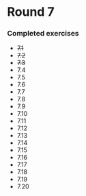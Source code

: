 # Round 7

### Completed exercises


* ~~7.1~~
* ~~7.2~~
* ~~7.3~~
* 7.4
* 7.5
* 7.6
* 7.7
* 7.8
* 7.9
* 7.10
* 7.11
* 7.12
* 7.13
* 7.14
* 7.15
* 7.16
* 7.17
* 7.18
* 7.19
* 7.20
